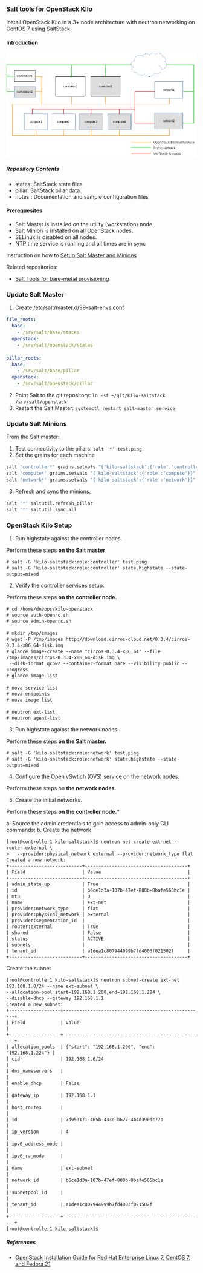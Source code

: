 ### Salt tools for OpenStack Kilo

Install OpenStack Kilo in a 3+ node architecture with neutron networking on CentOS 7 using SaltStack.

#### Introduction

![Node Deployment](notes/node-deployment.png "Node Deployment")

##### Repository Contents

- states: SaltStack state files  
- pillar: SaltStack pillar data  
- notes : Documentation and sample configuration files  

#### Prerequesites

- Salt Master is installed on the utility (workstation) node.
- Salt Minion is installed on all OpenStack nodes. 
- SELinux is disabled on all nodes.
- NTP time service is running and all times are in sync

Instruction on how to [Setup Salt Master and Minions](https://github.com/dkilcy/saltstack-base/blob/master/notes/setup-salt.md)

Related repositories: 
- [Salt Tools for bare-metal provisioning](https://github.com/dkilcy/saltstack-base)


### Update Salt Master

1. Create /etc/salt/master.d/99-salt-envs.conf

```yaml
file_roots:
  base:
    - /srv/salt/base/states
  openstack:
    - /srv/salt/openstack/states
 
pillar_roots:
  base:
    - /srv/salt/base/pillar
  openstack:
    - /srv/salt/openstack/pillar
```

2. Point Salt to the git repository: `ln -sf ~/git/kilo-saltstack /srv/salt/openstack`
3. Restart the Salt Master: `systemctl restart salt-master.service`

### Update Salt Minions

From the Salt master:

1. Test connectivity to the pillars: `salt '*' test.ping`
2. Set the grains for each machine

 ```bash
salt 'controller*' grains.setvals "{'kilo-saltstack':{'role':'controller'}}"
salt 'compute*' grains.setvals "{'kilo-saltstack':{'role':'compute'}}"
salt 'network*' grains.setvals "{'kilo-saltstack':{'role':'network'}}"
```

3. Refresh and sync the minions:

 ```bash
salt '*' saltutil.refresh_pillar
salt '*' saltutil.sync_all
```

### OpenStack Kilo Setup

1. Run highstate against the controller nodes.

Perform these steps **on the Salt master**
 ```
# salt -G 'kilo-saltstack:role:controller' test.ping
# salt -G 'kilo-saltstack:role:controller' state.highstate --state-output=mixed
```
2. Verify the controller services setup.

Perform these steps **on the controller node.**
 ```
# cd /home/devops/kilo-openstack
# source auth-openrc.sh
# source admin-openrc.sh

# mkdir /tmp/images
# wget -P /tmp/images http://download.cirros-cloud.net/0.3.4/cirros-0.3.4-x86_64-disk.img
# glance image-create --name "cirros-0.3.4-x86_64" --file /tmp/images/cirros-0.3.4-x86_64-disk.img \
  --disk-format qcow2 --container-format bare --visibility public --progress
# glance image-list

# nova service-list
# nova endpoints
# nova image-list

# neutron ext-list
# neutron agent-list
 ```
3. Run highstate against the network nodes.

Perform these steps **on the Salt master.**
 ```
# salt -G 'kilo-saltstack:role:network' test.ping
# salt -G 'kilo-saltstack:role:network' state.highstate --state-output=mixed
```
4.  Configure the Open vSwtich (OVS) service on the network nodes.

Perform these steps on **the network nodes.**

5. Create the initial networks.

Perform these steps **on the controller node.***

a. Source the admin credentials to gain access to admin-only CLI commands:
b. Create the network 
 ```
[root@controller1 kilo-saltstack]$ neutron net-create ext-net --router:external \
>   --provider:physical_network external --provider:network_type flat
Created a new network:
+---------------------------+--------------------------------------+
| Field                     | Value                                |
+---------------------------+--------------------------------------+
| admin_state_up            | True                                 |
| id                        | b6ce1d3a-107b-47ef-800b-8bafe565bc1e |
| mtu                       | 0                                    |
| name                      | ext-net                              |
| provider:network_type     | flat                                 |
| provider:physical_network | external                             |
| provider:segmentation_id  |                                      |
| router:external           | True                                 |
| shared                    | False                                |
| status                    | ACTIVE                               |
| subnets                   |                                      |
| tenant_id                 | a1dea1c807944999b7fd4003f021502f     |
+---------------------------+--------------------------------------+
```

Create the subnet
```
[root@controller1 kilo-saltstack]$ neutron subnet-create ext-net 192.168.1.0/24 --name ext-subnet \
--allocation-pool start=192.168.1.200,end=192.168.1.224 \
--disable-dhcp --gateway 192.168.1.1
Created a new subnet:
+-------------------+----------------------------------------------------+
| Field             | Value                                              |
+-------------------+----------------------------------------------------+
| allocation_pools  | {"start": "192.168.1.200", "end": "192.168.1.224"} |
| cidr              | 192.168.1.0/24                                     |
| dns_nameservers   |                                                    |
| enable_dhcp       | False                                              |
| gateway_ip        | 192.168.1.1                                        |
| host_routes       |                                                    |
| id                | 7d953171-465b-433e-b627-4b4d390dc77b               |
| ip_version        | 4                                                  |
| ipv6_address_mode |                                                    |
| ipv6_ra_mode      |                                                    |
| name              | ext-subnet                                         |
| network_id        | b6ce1d3a-107b-47ef-800b-8bafe565bc1e               |
| subnetpool_id     |                                                    |
| tenant_id         | a1dea1c807944999b7fd4003f021502f                   |
+-------------------+----------------------------------------------------+
[root@controller1 kilo-saltstack]$ 
```


##### References
- [OpenStack Installation Guide for Red Hat Enterprise Linux 7, CentOS 7, and Fedora 21 ](http://docs.openstack.org/kilo/install-guide/install/yum/content/)
